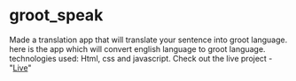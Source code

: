 # groot_speak
Made a translation app that will translate your sentence into groot language.
here is the app which will convert english language to groot language.
technologies used: Html, css and javascript.
Check out the live project - "[Live]()"
